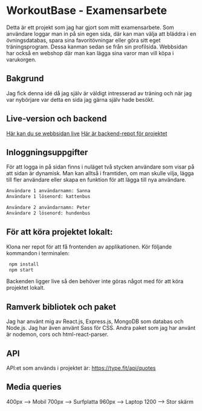# WorkoutBase - Examensarbete

Detta är ett projekt som jag har gjort som mitt examensarbete. Som användare loggar man in på sin egen sida, där kan man välja att bläddra i en övningsdatabas, spara sina favoritövningar eller göra sitt eget träningsprogram. Dessa kanman sedan se från sin profilsida. Webbsidan har också en webshop där man kan lägga sina varor man vill köpa i varukorgen.

## Bakgrund

Jag fick denna idé då jag själv är väldigt intresserad av träning och när jag var nybörjare var detta en sida jag gärna själv hade besökt.

## Live-version och backend

[Här kan du se webbsidan live](https://workout-base-frontend.vercel.app/)
[Här är backend-repot för projektet](https://github.com/loveefraimsson/workout_base_backend) 

## Inloggningsuppgifter

För att logga in på sidan finns i nuläget två stycken användare som visar på att sidan är dynamisk. Man kan alltså i framtiden, om man skulle vilja, lägga till fler användare eller skapa en funktion för att lägga till nya användare.

```bash
Användare 1 användarnamn: Sanna
Användare 1 lösenord: kattenbus
```

```bash
Användare 2 användarnamn: Peter
Användare 2 lösenord: hundenbus
```

## För att köra projektet lokalt:

Klona ner repot för att få frontenden av applikationen. Kör följande kommandon i terminalen:

```bash
 npm install
 npm start
```
Backenden ligger live så den behöver inte göras något med för att köra projektet lokalt.

## Ramverk bibliotek och paket
Jag har använt mig av React.js, Express.js, MongoDB som databas och Node.js. Jag har även använt Sass för CSS.
Andra paket som jag har använt är nodemon, cors och html-react-parser.

## API
API:et som används i projektet är: https://type.fit/api/quotes

## Media queries
400px --> Mobil
700px --> Surfplatta
960px --> Laptop
1200 --> Stor skärm
